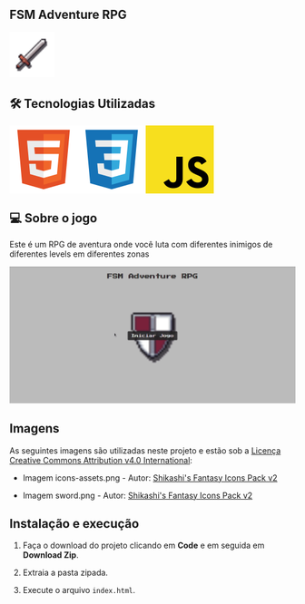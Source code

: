 ## FSM Adventure RPG

<img src="src/assets/images/sword.png" alt="Sword" title="Sword" height="80" />

## 🛠 Tecnologias Utilizadas

<div style="display: flex;">

<img src="src/assets/images/logos/html.svg" alt="HTML logo" title="HTML" />

<img src="src/assets/images/logos/css.svg" alt="CSS logo" title="CSS" />

<img src="src/assets/images/logos/javascript.svg" alt="Javascript logo" title="Javascript"/>

</div>

## 💻 Sobre o jogo

<p style="margin-top:8px">Este é um RPG de aventura onde você luta com diferentes inimigos de diferentes levels em diferentes zonas</p>

![Gameplay](src/assets/images/gameplay.gif)

## Imagens

As seguintes imagens são utilizadas neste projeto e estão sob a [Licença Creative Commons Attribution v4.0 International](https://creativecommons.org/licenses/by/4.0/):

- Imagem icons-assets.png - Autor: [Shikashi's Fantasy Icons Pack v2](https://shikashipx.itch.io/shikashis-fantasy-icons-pack)

- Imagem sword.png - Autor: [Shikashi's Fantasy Icons Pack v2](https://shikashipx.itch.io/shikashis-fantasy-icons-pack)

## Instalação e execução

1. Faça o download do projeto clicando em **Code** e em seguida em **Download Zip**.

2. Extraia a pasta zipada.

3. Execute o arquivo `index.html`.
